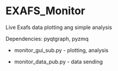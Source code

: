 # EXAFS_Monitor

Live Exafs data plotting ang simple analysis

Dependencies: pyqtgraph, pyzmq


  * monitor_gui_sub.py - plotting, analysis

  * monitor_data_pub.py - data sending 

